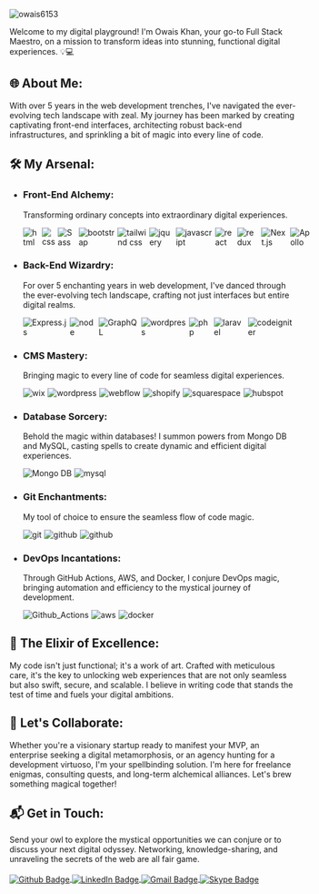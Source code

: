 <p align="left"> <img src="https://komarev.com/ghpvc/?username=owais6153&label=Profile%20views&color=0e75b6&style=flat" alt="owais6153" /> </p>
Welcome to my digital playground! I'm Owais Khan, your go-to Full Stack Maestro, on a mission to transform ideas into stunning, functional digital experiences. 💡💻

<h2>🌐 About Me:</h2>
With over 5 years in the web development trenches, I've navigated the ever-evolving tech landscape with zeal. My journey has been marked by creating captivating front-end interfaces, architecting robust back-end infrastructures, and sprinkling a bit of magic into every line of code.

<h2>🛠️ My Arsenal:</h2>
<ul>
<li><h3>Front-End Alchemy:</h3>
<p>Transforming ordinary concepts into extraordinary digital experiences. </p>
<div style="display: flex; gap: 5px;">
<img src="https://img.shields.io/badge/-HTML5-E34F26?style=for-the-badge&logo=html5&logoColor=white" alt="html">
<img src="https://img.shields.io/badge/-CSS3-1572B6?style=for-the-badge&logo=css3" alt="css">
<img src="https://img.shields.io/badge/-Sass-CC6699?style=for-the-badge&logo=sass&logoColor=white" alt="Sass">
<img src="https://img.shields.io/badge/-Bootstrap-563D7C?style=for-the-badge&logo=bootstrap" alt="bootstrap">
<img src="https://img.shields.io/badge/-Tailwind-222?style=for-the-badge&logo=tailwindcss" alt="tailwind css">
<img src="https://img.shields.io/badge/jQuery-0769AD?style=for-the-badge&logo=jquery&logoColor=white" alt="jquery">
<img src="https://img.shields.io/badge/-JavaScript-black?style=for-the-badge&logo=javascript" alt="javascript">
<img src="https://img.shields.io/badge/-React-black?style=for-the-badge&logo=react" alt="react">
<img src="https://img.shields.io/badge/-Redux-764ABC?style=for-the-badge&logo=redux" alt="redux">
<img src="https://img.shields.io/badge/-Nextjs-556070?style=for-the-badge&logo=Next.js&logoColor=white" alt="Next.js">
<img alt="Apollo" src="https://img.shields.io/badge/-Apollo%20GraphQL-311C87?style=for-the-badge&logo=apollo-graphql&logoColor=white" />
</div></li>
<li><h3>Back-End Wizardry:</h3>
<p>For over 5 enchanting years in web development, I've danced through the ever-evolving tech landscape, crafting not just interfaces but entire digital realms.</p>
<div style="display: flex; gap: 5px;">
<img src="https://img.shields.io/badge/-Express-black?style=for-the-badge&logo=express" alt="Express.js">
<img src="https://img.shields.io/badge/-Node%20JS-80ae3b?style=for-the-badge&logoColor=white&logo=Node.js" alt="node">
<img alt="GraphQL" src="https://img.shields.io/badge/-GraphQL-E10098?style=for-the-badge&logo=graphql&logoColor=white" />
<img src="https://img.shields.io/badge/-Wordpress%20Backend-00749c?style=for-the-badge&logo=wordpress&logoColor=white" alt="wordpress">
  <img src="https://img.shields.io/badge/-Php-black?style=for-the-badge&logo=Php" alt="php">
<img src="https://img.shields.io/badge/-Laravel-E34F26?style=for-the-badge&logo=laravel&logoColor=white" alt="laravel">
<img src="https://img.shields.io/badge/-Codeigniter-black?style=for-the-badge&logo=codeigniter" alt="codeigniter">
</div></li>
<li><h3>CMS Mastery:</h3>
<p>Bringing magic to every line of code for seamless digital experiences.</p>
<div style="display: flex; gap: 5px;">
<img src="https://img.shields.io/badge/-WIX-black?style=for-the-badge&logo=wix" alt="wix">
<img src="https://img.shields.io/badge/-Wordpress-00749c?style=for-the-badge&logo=wordpress&logoColor=white" alt="wordpress">
<img src="https://img.shields.io/badge/-Webflow-black?style=for-the-badge&logo=webflow" alt="webflow">
<img src="https://img.shields.io/badge/-shopify-95bf47?style=for-the-badge&logoColor=white&logo=shopify" alt="shopify">
<img src="https://img.shields.io/badge/-squarespace-black?style=for-the-badge&logo=squarespace" alt="squarespace">
<img src="https://img.shields.io/badge/-hubspot-ff7e5e?style=for-the-badge&logoColor=white&logo=hubspot" alt="hubspot">
</div></li>
<li><h3>Database Sorcery:</h3>
<p>Behold the magic within databases! I summon powers from Mongo DB and MySQL, casting spells to create dynamic and efficient digital experiences.</p>
<div style="display: flex; gap: 5px;">
  <img src="https://img.shields.io/badge/-Mongo%20db-45a33d?style=for-the-badge&logoColor=white&logo=mongodb" alt="Mongo DB">
<img src="https://img.shields.io/badge/-MySQL-087993?style=for-the-badge&logoColor=white&logo=mysql" alt="mysql">
</div></li>
<li><h3>Git Enchantments:</h3>
<p>My tool of choice to ensure the seamless flow of code magic.</p>
<div style="display: flex; gap: 5px;">
<img src="https://img.shields.io/badge/-Git-f15536?style=for-the-badge&logoColor=white&logo=git" alt="git">
<img src="https://img.shields.io/badge/-github-black?style=for-the-badge&logoColor=white&logo=github" alt="github">
<img src="https://img.shields.io/badge/-bitbucket-black?style=for-the-badge&logoColor=white&logo=bitbucket" alt="github">
</div></li>
<li><h3>DevOps Incantations:</h3>
<p>Through GitHub Actions, AWS, and Docker, I conjure DevOps magic, bringing automation and efficiency to the mystical journey of development.</p>
<div style="display: flex; gap: 5px;">
<img src="https://img.shields.io/badge/-Github_Actions-2088FF?style=for-the-badge&logo=github-actions&logoColor=white" alt="Github_Actions">
<img src="https://img.shields.io/badge/Amazon%20AWS-232F3E?style=for-the-badge&logo=amazon-aws" alt="aws">
<img src="https://img.shields.io/badge/-docker-0db7ed?style=for-the-badge&logoColor=white&logo=docker" alt="docker">
</div></li>
</ul>

<h2>💎 The Elixir of Excellence:</h2>
My code isn't just functional; it's a work of art. Crafted with meticulous care, it's the key to unlocking web experiences that are not only seamless but also swift, secure, and scalable. I believe in writing code that stands the test of time and fuels your digital ambitions.

<h2>🤝 Let's Collaborate:</h2>
Whether you're a visionary startup ready to manifest your MVP, an enterprise seeking a digital metamorphosis, or an agency hunting for a development virtuoso, I'm your spellbinding solution. I'm here for freelance enigmas, consulting quests, and long-term alchemical alliances. Let's brew something magical together!

<h2>📬 Get in Touch:</h2>
Send your owl to explore the mystical opportunities we can conjure or to discuss your next digital odyssey. Networking, knowledge-sharing, and unraveling the secrets of the web are all fair game.
<br/><br />
<a href="https://github.com/owais6153"  align="center">
  <img  align="center" src="https://img.shields.io/badge/GitHub-%2312100E?style=for-the-badge&logo=Github&logoColor=white" alt="Github Badge"/>
</a>
<a href="https://www.linkedin.com/in/owais6153/"  align="center">
  <img align="center" src="https://img.shields.io/badge/LinkedIn-blue?style=for-the-badge&logo=linkedin&logoColor=white" alt="LinkedIn Badge"/>
</a>
  <a href="mailto:owais6153@gmail.com"  align="center">
  <img  align="center" src="https://img.shields.io/badge/Email-red?style=for-the-badge&logo=gmail&logoColor=white" alt="Gmail Badge"/>
</a>
<a href="https://join.skype.com/invite/v1ooCh7XlUdU"  align="center">
  <img  align="center" src="https://img.shields.io/badge/-Skype-00aff0?style=for-the-badge&logo=skype&logoColor=white" alt="Skype Badge"/>
</a>
